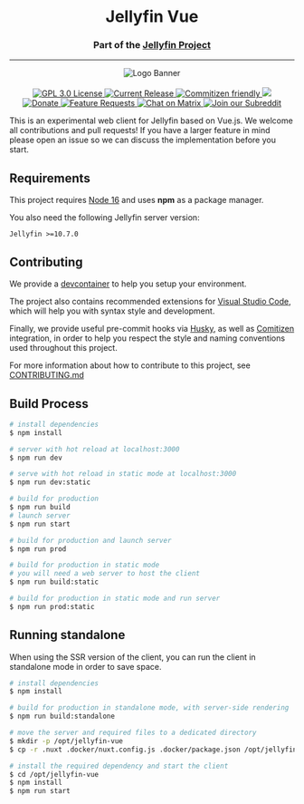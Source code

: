 <h1 align="center">Jellyfin Vue</h1>
<h3 align="center">Part of the <a href="https://jellyfin.org">Jellyfin Project</a></h3>

---

<p align="center">
<img alt="Logo Banner" src="https://raw.githubusercontent.com/jellyfin/jellyfin-ux/master/branding/SVG/banner-logo-solid.svg?sanitize=true"/>
<br/>
<br/>
<a href="https://github.com/jellyfin/jellyfin-vue">
<img alt="GPL 3.0 License" src="https://img.shields.io/github/license/jellyfin/jellyfin-vue.svg"/>
</a>
<a href="https://github.com/jellyfin/jellyfin-vue/releases">
<img alt="Current Release" src="https://img.shields.io/github/release/jellyfin/jellyfin-vue.svg"/>
</a>
<a href="http://commitizen.github.io/cz-cli/">
<img alt="Commitizen friendly" src="https://img.shields.io/badge/commitizen-friendly-brightgreen.svg" />
</a>
<a href="https://codecov.io/gh/jellyfin/jellyfin-vue">
<img src="https://codecov.io/gh/jellyfin/jellyfin-vue/branch/master/graph/badge.svg?token=6SPE6CJJD8"/>
</a>
<br/>
<a href="https://opencollective.com/jellyfin">
<img alt="Donate" src="https://img.shields.io/opencollective/all/jellyfin.svg?label=backers"/>
</a>
<a href="https://features.jellyfin.org">
<img alt="Feature Requests" src="https://img.shields.io/badge/fider-vote%20on%20features-success.svg"/>
</a>
<a href="https://matrix.to/#/+jellyfin:matrix.org">
<img alt="Chat on Matrix" src="https://img.shields.io/matrix/jellyfin:matrix.org.svg?logo=matrix"/>
</a>
<a href="https://www.reddit.com/r/jellyfin">
<img alt="Join our Subreddit" src="https://img.shields.io/badge/reddit-r%2Fjellyfin-%23FF5700.svg"/>
</a>
</p>

This is an experimental web client for Jellyfin based on Vue.js. We welcome all contributions and pull requests! If you have a larger feature in mind please open an issue so we can discuss the implementation before you start.

## Requirements

This project requires [Node 16](https://nodejs.org/en/) and uses **npm** as a package manager.

You also need the following Jellyfin server version:

```
Jellyfin >=10.7.0
```

## Contributing

We provide a [devcontainer](https://code.visualstudio.com/docs/remote/containers) to help you setup your environment.

The project also contains recommended extensions for [Visual Studio Code](https://code.visualstudio.com/), which will help you with syntax style and development.

Finally, we provide useful pre-commit hooks via [Husky](https://typicode.github.io/husky/#/), as well as [Comitizen](https://github.com/commitizen/cz-cli) integration, in order to help you respect the style and naming conventions used throughout this project.

For more information about how to contribute to this project, see [CONTRIBUTING.md](https://github.com/jellyfin/jellyfin-vue/blob/master/CONTRIBUTING.md)

## Build Process

```bash
# install dependencies
$ npm install

# server with hot reload at localhost:3000
$ npm run dev

# serve with hot reload in static mode at localhost:3000
$ npm run dev:static

# build for production
$ npm run build
# launch server
$ npm run start

# build for production and launch server
$ npm run prod

# build for production in static mode
# you will need a web server to host the client
$ npm run build:static

# build for production in static mode and run server
$ npm run prod:static

```

## Running standalone

When using the SSR version of the client, you can run the client in standalone mode in order to save space.

```bash
# install dependencies
$ npm install

# build for production in standalone mode, with server-side rendering
$ npm run build:standalone

# move the server and required files to a dedicated directory
$ mkdir -p /opt/jellyfin-vue
$ cp -r .nuxt .docker/nuxt.config.js .docker/package.json /opt/jellyfin-vue

# install the required dependency and start the client
$ cd /opt/jellyfin-vue
$ npm install
$ npm run start
```
